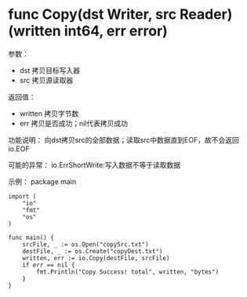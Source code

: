 # func Copy(dst Writer, src Reader) (written int64, err error)

参数：
- dst 拷贝目标写入器
- src 拷贝源读取器

返回值：
- written 拷贝字节数
- err 拷贝是否成功；nil代表拷贝成功

功能说明：
向dst拷贝src的全部数据；读取src中数据直到EOF，故不会返回io.EOF

可能的异常：
io.ErrShortWrite:写入数据不等于读取数据

示例：
  package main
	
	import (
		"io"
		"fmt"
		"os"
	)
	
	func main() {
		srcFile, _ := os.Open("copySrc.txt")
		destFile, _ := os.Create("copyDest.txt")
		written, err := io.Copy(destFile, srcFile)
		if err == nil {
			fmt.Println("Copy Success! total", written, "bytes")
		}
	}

